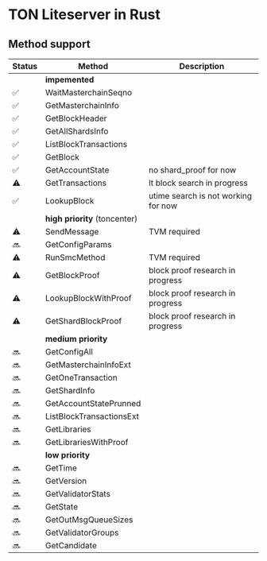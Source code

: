# TON Liteserver in Rust

## Method support
| Status | Method | Description |
|--------|--------|-------------|
| | **impemented**
| ✅ | WaitMasterchainSeqno
| ✅ | GetMasterchainInfo
| ✅ | GetBlockHeader
| ✅ | GetAllShardsInfo
| ✅ | ListBlockTransactions
| ✅ | GetBlock
| ✅ | GetAccountState | no shard_proof for now
| ⚠️ | GetTransactions | lt block search in progress
| ✅ | LookupBlock | utime search is not working for now
| | **high priority** (toncenter)
| ⚠️ | SendMessage | TVM required
| 🔜 | GetConfigParams
| ⚠️ | RunSmcMethod | TVM required
| ⚠️ | GetBlockProof | block proof research in progress
| ⚠️ | LookupBlockWithProof | block proof research in progress
| ⚠️ | GetShardBlockProof | block proof research in progress
| | **medium priority**
| 🔜 | GetConfigAll
| 🔜 | GetMasterchainInfoExt
| 🔜 | GetOneTransaction
| 🔜 | GetShardInfo
| 🔜 | GetAccountStatePrunned
| 🔜 | ListBlockTransactionsExt
| 🔜 | GetLibraries
| 🔜 | GetLibrariesWithProof
| | **low priority**
| 🔜 | GetTime
| 🔜 | GetVersion
| 🔜 | GetValidatorStats
| 🔜 | GetState
| 🔜 | GetOutMsgQueueSizes
| 🔜 | GetValidatorGroups
| 🔜 | GetCandidate